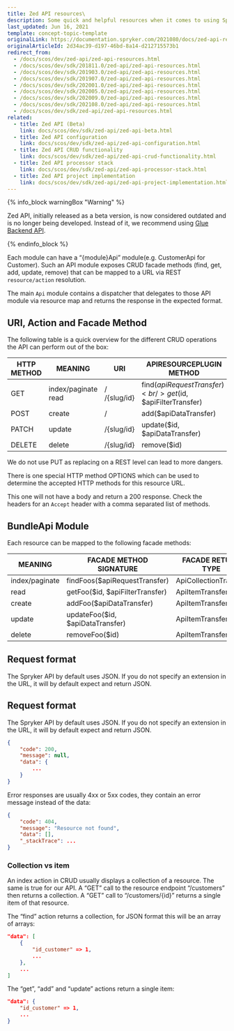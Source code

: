 ```yaml
---
title: Zed API resources\
description: Some quick and helpful resources when it comes to using Spryker Zed API within your Spryker based projects.
last_updated: Jun 16, 2021
template: concept-topic-template
originalLink: https://documentation.spryker.com/2021080/docs/zed-api-resources
originalArticleId: 2d34ac39-d197-46bd-8a14-d212715573b1
redirect_from:
  - /docs/scos/dev/zed-api/zed-api-resources.html
  - /docs/scos/dev/sdk/201811.0/zed-api/zed-api-resources.html
  - /docs/scos/dev/sdk/201903.0/zed-api/zed-api-resources.html
  - /docs/scos/dev/sdk/201907.0/zed-api/zed-api-resources.html
  - /docs/scos/dev/sdk/202001.0/zed-api/zed-api-resources.html
  - /docs/scos/dev/sdk/202005.0/zed-api/zed-api-resources.html
  - /docs/scos/dev/sdk/202009.0/zed-api/zed-api-resources.html
  - /docs/scos/dev/sdk/202108.0/zed-api/zed-api-resources.html
  - /docs/scos/dev/sdk/zed-api/zed-api-resources.html
related:
  - title: Zed API (Beta)
    link: docs/scos/dev/sdk/zed-api/zed-api-beta.html
  - title: Zed API configuration
    link: docs/scos/dev/sdk/zed-api/zed-api-configuration.html
  - title: Zed API CRUD functionality
    link: docs/scos/dev/sdk/zed-api/zed-api-crud-functionality.html
  - title: Zed API processor stack
    link: docs/scos/dev/sdk/zed-api/zed-api-processor-stack.html
  - title: Zed API project implementation
    link: docs/scos/dev/sdk/zed-api/zed-api-project-implementation.html
---
```

{% info_block warningBox "Warning" %}

Zed API, initially released as a beta version, is now considered outdated and is no longer being developed. Instead of it, we recommend using [Glue Backend API](/docs/dg/dev/glue-api/{{site.version}}/decoupled-glue-api.html#new-type-of-application-glue-backend-api-application).

{% endinfo_block %}

Each module can have a “{module}Api” module(e.g. CustomerApi for Customer). Such an API module exposes CRUD facade methods (find, get, add, update, remove) that can be mapped to a URL via REST `resource/action` resolution.

The main `Api` module contains a dispatcher that delegates to those API module via resource map and returns the response in the expected format.

## URI, Action and Facade Method

The following table is a quick overview for the different CRUD operations the API can perform out of the box:

| HTTP METHOD | MEANING	 | URI | APIRESOURCEPLUGIN METHOD |
| --- | --- | --- | --- |
| GET | index/paginate read | /<br/>/{slug/id} | find($apiRequestTransfer)<br/>get($id, $apiFilterTransfer) |
| POST | create	 | / | add($apiDataTransfer) |
| PATCH	 | update | /{slug/id} | update($id, $apiDataTransfer) |
| DELETE | delete | /{slug/id} | remove($id) |

We do not use PUT as replacing on a REST level can lead to more dangers.

There is one special HTTP method OPTIONS which can be used to determine the accepted HTTP methods for this resource URL.

This one will not have a body and return a 200 response. Check the headers for an `Accept` header with a comma separated list of methods.

## BundleApi Module

Each resource can be mapped to the following facade methods:

| MEANING | FACADE METHOD SIGNATURE | FACADE RETURN TYPE |
| --- | --- | --- |
| index/paginate | findFoos($apiRequestTransfer) | ApiCollectionTransfer |
| read	 | getFoo($id, $apiFilterTransfer) | ApiItemTransfer |
| create | 	addFoo($apiDataTransfer) | ApiItemTransfer |
| update | updateFoo($id, $apiDataTransfer) | ApiItemTransfer |
| delete | removeFoo($id) | ApiItemTransfer |

## Request format

The Spryker API by default uses JSON. If you do not specify an extension in the URL, it will by default expect and return JSON.

## Request format

The Spryker API by default uses JSON. If you do not specify an extension in the URL, it will by default expect and return JSON.

```json
{
    "code": 200,
    "message": null,
    "data": {
        ...
    }
}
```

Error responses are usually 4xx or 5xx codes, they contain an error message instead of the data:

```json
{
    "code": 404,
    "message": "Resource not found",
    "data": [],
    "_stackTrace": ...
}
```

### Collection vs item

An index action in CRUD usually displays a collection of a resource. The same is true for our API. A “GET” call to the resource endpoint “/customers” then returns a collection. A “GET” call to “/customers/{id}” returns a single item of that resource.

The “find” action returns a collection, for JSON format this will be an array of arrays:

```json
"data": [
    {
        "id_customer" => 1,
        ...
    },
    ...
]
```

The “get”, “add” and “update” actions return a single item:

```json
"data": {
    "id_customer" => 1,
    ...
}
```
